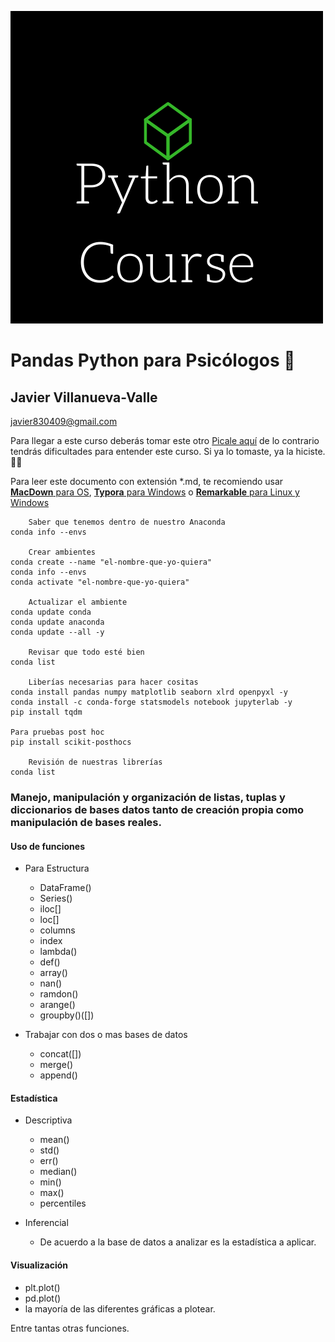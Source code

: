 ![PsyPy](https://github.com/Sivlemx/Intro-Python-DataScience/raw/master/Python%20Course.png)

# Pandas Python para Psicólogos 🐼
## Javier Villanueva-Valle
<javier830409@gmail.com>

Para llegar a este curso deberás tomar este otro [Picale aquí](https://github.com/Sivlemx/Intro-Python-DataScience) de lo contrario tendrás dificultades para entender este curso. Si ya lo tomaste, ya la hiciste. 👍🏼

Para leer este documento con extensión *.md, te recomiendo usar
[**MacDown** para OS](https://macdown.uranusjr.com/), [**Typora** para Windows](https://typora.io/#windows) o [**Remarkable** para Linux y Windows](https://remarkableapp.github.io/linux.html)

~~~
	Saber que tenemos dentro de nuestro Anaconda
conda info --envs

	Crear ambientes
conda create --name "el-nombre-que-yo-quiera"
conda info --envs
conda activate "el-nombre-que-yo-quiera"

	Actualizar el ambiente
conda update conda
conda update anaconda
conda update --all -y

	Revisar que todo esté bien
conda list

	Liberías necesarias para hacer cositas
conda install pandas numpy matplotlib seaborn xlrd openpyxl -y
conda install -c conda-forge statsmodels notebook jupyterlab -y
pip install tqdm

Para pruebas post hoc
pip install scikit-posthocs

	Revisión de nuestras librerías
conda list
~~~

### Manejo, manipulación y organización de listas, tuplas y diccionarios de bases datos tanto de creación propia como manipulación de bases reales.

#### Uso de funciones
* Para Estructura
	* DataFrame()
	* Series()
	* iloc[]
	* loc[]
	* columns
	* index
	* lambda()
	* def()
	* array()
	* nan()
	* ramdon()
	* arange()
	* groupby()([])

* Trabajar con dos o mas bases de datos
	* concat([])
	* merge()
	* append()

#### Estadística
* Descriptiva
	* mean()
	* std()
	* err()
	* median()
	* min()
	* max()
	* percentiles

* Inferencial
	* De acuerdo a la base de datos a analizar es la estadística a aplicar.

#### Visualización
* plt.plot()
* pd.plot()
* la mayoría de las diferentes gráficas a plotear.

Entre tantas otras funciones.